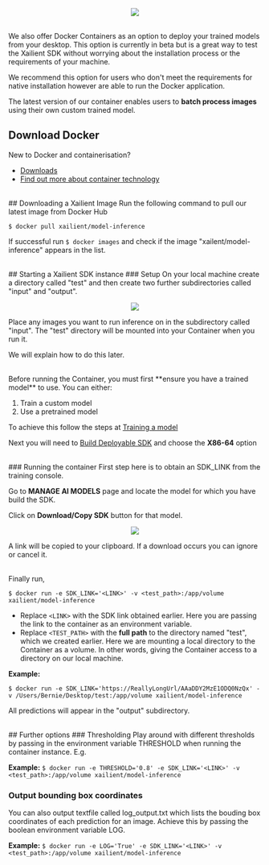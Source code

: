 <p align="center">
  <img src="../img/container/docker_xailient.png">
</p>
<br>
We also offer Docker Containers as an option to deploy your trained models from your desktop.
This option is currently in beta but is a great way to test the Xailient SDK without worrying about the installation process or the requirements of your machine.

We recommend this option for users who don't meet the requirements for native installation however are able to run the Docker application.

The latest version of our container enables users to **batch process images** using their own custom trained model.

## Download Docker
New to Docker and containerisation?

* [Downloads](https://www.docker.com/products/docker-desktop)
* [Find out more about container technology](https://www.docker.com/resources/what-container)

<br>
## Downloading a Xailient Image
Run the following command to pull our latest image from Docker Hub

`$ docker pull xailient/model-inference`

If successful run `$ docker images` and check if the image "xailent/model-inference" appears in the list.

<br>
## Starting a Xailient SDK instance
### Setup
On your local machine create a directory called "test" and then create two further subdirectories called "input" and "output". 

<p align="center">
  <img src="../img/container/test.png">
</p>

Place any images you want to run inference on in the subdirectory called "input".
The "test" directory will be mounted into your Container when you run it. 

We will explain how to do this later.

<br>
Before running the Container, you must first **ensure you have a trained model** to use.
You can either:

1. Train a custom model
2. Use a pretrained model

To achieve this follow the steps at [Training a model](custom_models.md)

Next you will need to [Build Deployable SDK](buildSdk.md) and choose the **X86-64** option

<br>
### Running the container
First step here is to obtain an SDK_LINK from the training console.

Go to __MANAGE AI MODELS__ page and locate the model for which you have build the SDK.

Click on __Download/Copy SDK__ button for that model. 

<p align="center">
<img src="../img/console/SDKBuildComplete.png" heigth=100>
</p>

A link will be copied to your clipboard. If a download occurs you can ignore or cancel it.

<br>
Finally run,

`$ docker run -e SDK_LINK='<LINK>' -v <test_path>:/app/volume xailient/model-inference`

- Replace `<LINK>` with the SDK link obtained earlier. Here you are passing the link to the container as an environment variable.
- Replace `<TEST_PATH>` with the **full path** to the directory named "test", which we created earlier. Here we are mounting a local directory to the Container as a volume. In other words, giving the Container access to a directory on our local machine.

**Example:**

`$ docker run -e SDK_LINK='https://ReallyLongUrl/AAaDDY2MzE1ODQ0NzQx' -v /Users/Bernie/Desktop/test:/app/volume xailient/model-inference`

All predictions will appear in the "output" subdirectory.


<br>
## Further options
### Thresholding
Play around with different thresholds by passing in the environment variable THRESHOLD when running the container instance. E.g.

**Example:**
`$ docker run -e THRESHOLD='0.8' -e SDK_LINK='<LINK>' -v <test_path>:/app/volume xailient/model-inference`

### Output bounding box coordinates
You can also output textfile called log_output.txt which lists the bouding box coordinates of each prediction for an image.
Achieve this by passing the boolean environment variable LOG.

**Example:**
`$ docker run -e LOG='True' -e SDK_LINK='<LINK>' -v <test_path>:/app/volume xailient/model-inference`